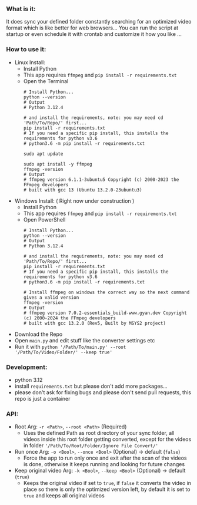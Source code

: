 ### What is it:
It does sync your defined folder constantly searching for an optimized video format which is like better for web browsers...
You can run the script at startup or even schedule it with crontab and customize it how you like ...

### How to use it:
- Linux Install:
  - Install Python
  - This app requires `ffmpeg` and `pip install -r requirements.txt`
  - Open the Terminal
    ```shell
    # Install Python...
    python --version
    # Output
    # Python 3.12.4
    
    # and install the requirements, note: you may need cd 'Path/To/Repo/' first...
    pip install -r requirements.txt
    # If you need a specific pip install, this installs the requirements for python v3.6
    # python3.6 -m pip install -r requirements.txt
    
    sudo apt update
    
    sudo apt install -y ffmpeg
    ffmpeg -version
    # Output
    # ffmpeg version 6.1.1-3ubuntu5 Copyright (c) 2000-2023 the FFmpeg developers
    # built with gcc 13 (Ubuntu 13.2.0-23ubuntu3)
    ```
- Windows Install: ( Right now under construction )
  - Install Python
  - This app requires `ffmpeg` and `pip install -r requirements.txt`
  - Open PowerShell
    ```shell
    # Install Python...
    python --version
    # Output
    # Python 3.12.4
    
    # and install the requirements, note: you may need cd 'Path/To/Repo/' first...
    pip install -r requirements.txt
    # If you need a specific pip install, this installs the requirements for python v3.6
    # python3.6 -m pip install -r requirements.txt
    
    # Install ffmpeg on windows the correct way so the next command gives a valid version
    ffmpeg -version
    # Output
    # ffmpeg version 7.0.2-essentials_build-www.gyan.dev Copyright (c) 2000-2024 the FFmpeg developers
    # built with gcc 13.2.0 (Rev5, Built by MSYS2 project)
    ```
- Download the Repo
- Open `main.py` and edit stuff like the converter settings etc
- Run it with `python '/Path/To/main.py' --root '/Path/To/Video/Folder/' --keep true'`

### Development:
- python 3.12
- install `requirements.txt` but please don't add more packages...
- please don't ask for fixing bugs and please don't send pull requests, this repo is just a container

### API:
- Root Arg: `-r <Path>`, `--root <Path>` (Required)
  - Uses the defined Path as root directory of your sync folder, all videos inside this root folder getting converted, except for the videos in folder `'/Path/To/Root/Folder/Ignore File Convert/'`
- Run once Arg: `-o <Bool>`, `--once <Bool>` (Optional) -> default (`false`)
  - Force the app to run only once and exit after the scan of the videos is done, otherwise it keeps running and looking for future changes
- Keep original video Arg: `-k <Bool>`, `--keep <Bool>` (Optional) -> default (`true`)
  - Keeps the original video if set to `true`, if `false` it converts the video in place so there is only the optimized version left, by default it is set to `true` and keeps all original videos 